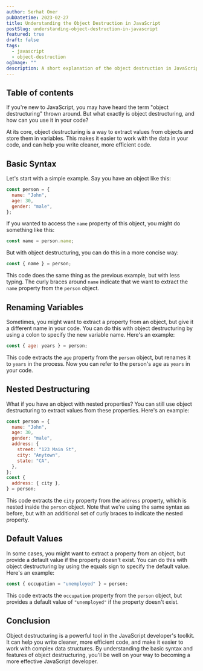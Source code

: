 ```yaml
---
author: Serhat Oner
pubDatetime: 2023-02-27
title: Understanding the Object Destruction in JavaScript
postSlug: understanding-object-destruction-in-javascript
featured: true
draft: false
tags:
  - javascript
  - object-destruction
ogImage: ""
description: A short explanation of the object destruction in JavaScript language.
---
```


## Table of contents

If you're new to JavaScript, you may have heard the term "object destructuring" thrown around. But what exactly is object destructuring, and how can you use it in your code?

At its core, object destructuring is a way to extract values from objects and store them in variables. This makes it easier to work with the data in your code, and can help you write cleaner, more efficient code.

## Basic Syntax

Let's start with a simple example. Say you have an object like this:

```javascript
const person = {
  name: "John",
  age: 30,
  gender: "male",
};
```

If you wanted to access the `name` property of this object, you might do something like this:

```javascript
const name = person.name;
```

But with object destructuring, you can do this in a more concise way:

```javascript
const { name } = person;
```

This code does the same thing as the previous example, but with less typing. The curly braces around `name` indicate that we want to extract the `name` property from the `person` object.

## Renaming Variables

Sometimes, you might want to extract a property from an object, but give it a different name in your code. You can do this with object destructuring by using a colon to specify the new variable name. Here's an example:

```javascript
const { age: years } = person;
```

This code extracts the `age` property from the `person` object, but renames it to `years` in the process. Now you can refer to the person's age as `years` in your code.

## Nested Destructuring

What if you have an object with nested properties? You can still use object destructuring to extract values from these properties. Here's an example:

```javascript
const person = {
  name: "John",
  age: 30,
  gender: "male",
  address: {
    street: "123 Main St",
    city: "Anytown",
    state: "CA",
  },
};
const {
  address: { city },
} = person;
```

This code extracts the `city` property from the `address` property, which is nested inside the `person` object. Note that we're using the same syntax as before, but with an additional set of curly braces to indicate the nested property.

## Default Values

In some cases, you might want to extract a property from an object, but provide a default value if the property doesn't exist. You can do this with object destructuring by using the equals sign to specify the default value. Here's an example:

```javascript
const { occupation = "unemployed" } = person;
```

This code extracts the `occupation` property from the `person` object, but provides a default value of `"unemployed"` if the property doesn't exist.

## Conclusion

Object destructuring is a powerful tool in the JavaScript developer's toolkit. It can help you write cleaner, more efficient code, and make it easier to work with complex data structures. By understanding the basic syntax and features of object destructuring, you'll be well on your way to becoming a more effective JavaScript developer.
